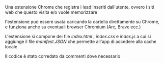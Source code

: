 Una estensione Chrome che registra i lead inseriti dall'utente, ovvero i siti web che questo visita e/o vuole memorizzare

l'estensione può essere usata caricando la cartella direttamente su Chrome, e funziona anche su eventuali browser Chromium (Arc, Brave ecc.)

L'estensione si compone dei file *index.html* , *index.css* e *index.js* a cui si aggiunge il file *manifest.JSON* che permette all'app di accedere alla cache locale

Il codice è stato corredato da commenti dove necessario
